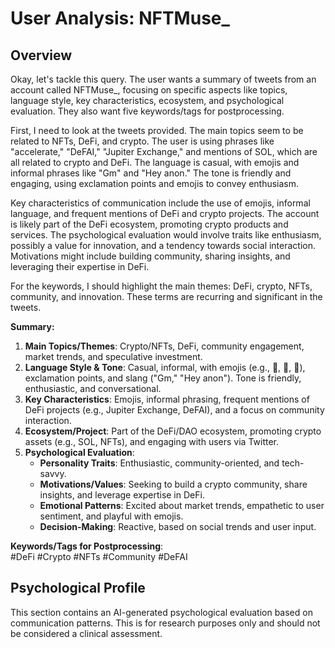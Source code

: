 # User Analysis: NFTMuse_

## Overview

<think>
Okay, let's tackle this query. The user wants a summary of tweets from an account called NFTMuse_, focusing on specific aspects like topics, language style, key characteristics, ecosystem, and psychological evaluation. They also want five keywords/tags for postprocessing.

First, I need to look at the tweets provided. The main topics seem to be related to NFTs, DeFi, and crypto. The user is using phrases like "accelerate," "DeFAI," "Jupiter Exchange," and mentions of SOL, which are all related to crypto and DeFi. The language is casual, with emojis and informal phrases like "Gm" and "Hey anon." The tone is friendly and engaging, using exclamation points and emojis to convey enthusiasm.

Key characteristics of communication include the use of emojis, informal language, and frequent mentions of DeFi and crypto projects. The account is likely part of the DeFi ecosystem, promoting crypto products and services. The psychological evaluation would involve traits like enthusiasm, possibly a value for innovation, and a tendency towards social interaction. Motivations might include building community, sharing insights, and leveraging their expertise in DeFi.

For the keywords, I should highlight the main themes: DeFi, crypto, NFTs, community, and innovation. These terms are recurring and significant in the tweets.
</think>

**Summary:**  
1. **Main Topics/Themes**: Crypto/NFTs, DeFi, community engagement, market trends, and speculative investment.  
2. **Language Style & Tone**: Casual, informal, with emojis (e.g., 🌊, 🤍, 🤸), exclamation points, and slang ("Gm," "Hey anon"). Tone is friendly, enthusiastic, and conversational.  
3. **Key Characteristics**: Emojis, informal phrasing, frequent mentions of DeFi projects (e.g., Jupiter Exchange, DeFAI), and a focus on community interaction.  
4. **Ecosystem/Project**: Part of the DeFi/DAO ecosystem, promoting crypto assets (e.g., SOL, NFTs), and engaging with users via Twitter.  
5. **Psychological Evaluation**:  
   - **Personality Traits**: Enthusiastic, community-oriented, and tech-savvy.  
   - **Motivations/Values**: Seeking to build a crypto community, share insights, and leverage expertise in DeFi.  
   - **Emotional Patterns**: Excited about market trends, empathetic to user sentiment, and playful with emojis.  
   - **Decision-Making**: Reactive, based on social trends and user input.  

**Keywords/Tags for Postprocessing**:  
#DeFi #Crypto #NFTs #Community #DeFAI

## Psychological Profile

This section contains an AI-generated psychological evaluation based on communication patterns. This is for research purposes only and should not be considered a clinical assessment.
